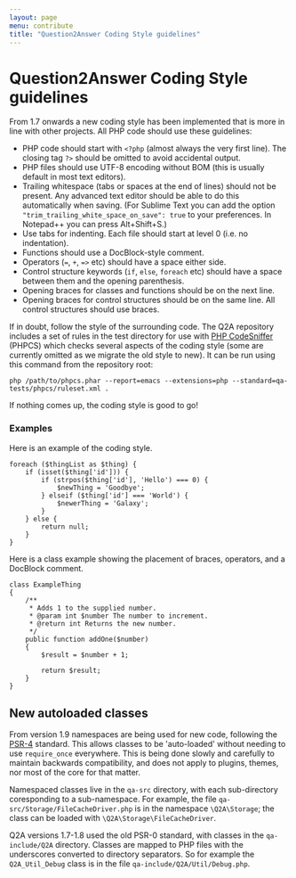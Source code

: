 ```yaml
---
layout: page
menu: contribute
title: "Question2Answer Coding Style guidelines"
---
```


# Question2Answer Coding Style guidelines

From 1.7 onwards a new coding style has been implemented that is more in line with other projects. All PHP code should use these guidelines:

- PHP code should start with `<?php` (almost always the very first line). The closing tag `?>` should be omitted to avoid accidental output.
- PHP files should use UTF-8 encoding without BOM (this is usually default in most text editors).
- Trailing whitespace (tabs or spaces at the end of lines) should not be present. Any advanced text editor should be able to do this automatically when saving. (For Sublime Text you can add the option `"trim_trailing_white_space_on_save": true` to your preferences. In Notepad++ you can press Alt+Shift+S.)
- Use tabs for indenting. Each file should start at level 0 (i.e. no indentation).
- Functions should use a DocBlock-style comment.
- Operators (`=`, `+`, `=>` etc) should have a space either side.
- Control structure keywords (`if`, `else`, `foreach` etc) should have a space between them and the opening parenthesis.
- Opening braces for classes and functions should be on the next line.
- Opening braces for control structures should be on the same line. All control structures should use braces.

If in doubt, follow the style of the surrounding code. The Q2A repository includes a set of rules in the test directory for use with [PHP CodeSniffer](https://github.com/squizlabs/PHP_CodeSniffer) (PHPCS) which checks several aspects of the coding style (some are currently omitted as we migrate the old style to new). It can be run using this command from the repository root:

	php /path/to/phpcs.phar --report=emacs --extensions=php --standard=qa-tests/phpcs/ruleset.xml .

If nothing comes up, the coding style is good to go!


### Examples

Here is an example of the coding style.

```php?start_inline=1
foreach ($thingList as $thing) {
	if (isset($thing['id'])) {
		if (strpos($thing['id'], 'Hello') === 0) {
			$newThing = 'Goodbye';
		} elseif ($thing['id'] === 'World') {
			$newerThing = 'Galaxy';
		}
	} else {
		return null;
	}
}
```

Here is a class example showing the placement of braces, operators, and a DocBlock comment.

```php?start_inline=1
class ExampleThing
{
	/**
	 * Adds 1 to the supplied number.
	 * @param int $number The number to increment.
	 * @return int Returns the new number.
	 */
	public function addOne($number)
	{
		$result = $number + 1;

		return $result;
	}
}
```


## New autoloaded classes

From version 1.9 namespaces are being used for new code, following the [PSR-4](https://www.php-fig.org/psr/psr-4/) standard. This allows classes to be 'auto-loaded' without needing to use `require_once` everywhere. This is being done slowly and carefully to maintain backwards compatibility, and does not apply to plugins, themes, nor most of the core for that matter.

Namespaced classes live in the `qa-src` directory, with each sub-directory coresponding to a sub-namespace. For example, the file `qa-src/Storage/FileCacheDriver.php` is in the namespace `\Q2A\Storage`; the class can be loaded with `\Q2A\Storage\FileCacheDriver`.

Q2A versions 1.7-1.8 used the old PSR-0 standard, with classes in the `qa-include/Q2A` directory. Classes are mapped to PHP files with the underscores converted to directory separators. So for example the `Q2A_Util_Debug` class is in the file `qa-include/Q2A/Util/Debug.php`.
